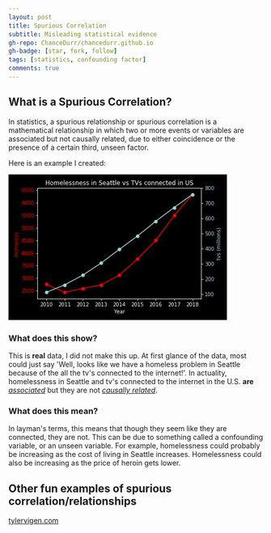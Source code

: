 ```yaml
---
layout: post
title: Spurious Correlation
subtitle: Misleading statistical evidence
gh-repo: ChanceDurr/chancedurr.github.io
gh-badge: [star, fork, follow]
tags: [statistics, confounding factor]
comments: true
---
```


## What is a Spurious Correlation?

In statistics, a spurious relationship or spurious correlation is a mathematical relationship in which two or more events or variables are associated but not causally related, due to either coincidence or the presence of a certain third, unseen factor.

Here is an example I created:

![Plot](/img/my_plot.png)

### What does this show?

This is **real** data, I did not make this up.
At first glance of the data, most could just say 'Well, looks like we have a homeless problem in Seattle because of the all the tv's connected to the internet!'. In actuality, homelessness in Seattle and tv's connected to the internet in the U.S. **are** [_associated_](https://en.wikipedia.org/wiki/Correlation_and_dependence) but they are not [_causally related_](https://en.wikipedia.org/wiki/Causality).

### What does this mean?

In layman's terms, this means that though they seem like they are connected, they are not. This can be due to something called a confounding variable, or an unseen variable. For example, homelessness could probably be increasing as the cost of living in Seattle increases. Homelessness could also be increasing as the price of heroin gets lower. 

## Other fun examples of spurious correlation/relationships

[tylervigen.com](https://www.tylervigen.com/spurious-correlations)
